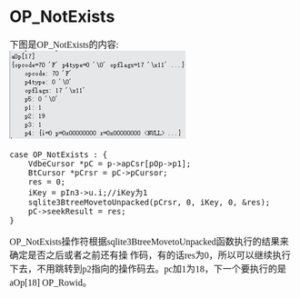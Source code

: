 # OP_NotExists
<font face="微软雅黑" size="3px">

下图是OP_NotExists的内容:  
 ![]( 4-5-21.jpg)
```
case OP_NotExists : {
	VdbeCursor *pC = p->apCsr[pOp->p1];
	BtCursor *pCrsr = pC->pCursor;
	res = 0;
  	iKey = pIn3->u.i;//iKey为1
	sqlite3BtreeMovetoUnpacked(pCrsr, 0, iKey, 0, &res);
	pC->seekResult = res;
}
```
OP_NotExists操作符根据sqlite3BtreeMovetoUnpacked函数执行的结果来确定是否之后或者之前还有操  作码，有的话res为0，所以可以继续执行下去，不用跳转到p2指向的操作码去。pc加1为18，下一个要执行的是aOp[18] OP_Rowid。
